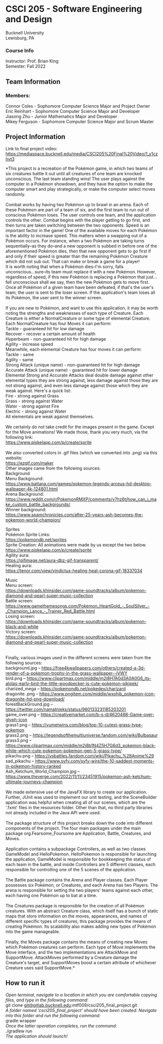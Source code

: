 # CSCI 205 - Software Engineering and Design
Bucknell University <br>
Lewisburg, PA

### Course Info
Instructor: Prof. Brian King <br>
Semester: Fall 2022

## Team Information
### Members: <br>
Connor Coles - Sophomore Computer Science Major and Project Owner <br>
Eric Reinhart - Sophomore Computer Science Major and Developer <br>
Jiasong Zhu - Junior Mathematics Major and Developer <br>
Mikey Ferguson - Sophomore Computer Science Major and Scrum Master

## Project Information
Link to final project video: https://mediaspace.bucknell.edu/media/CSCI205%20Final%20Video/1_y1czhvt3

*This project is a recreation of the Pokémon game, in which two teams of six creatures battle it out until all creatures of one team are knocked unconscious. The last team standing wins! The user plays against the computer in a Pokémon showdown, and they have the option to make the computer smart and play strategically, or make the computer select moves randomly.<br><br>
Combat works by having two Pokémon up to brawl in an arena. Each of these Pokémon are part of a team of six, and the first team to run out of conscious Pokémon loses. The user controls one team, and the application controls the other. Combat begins with the player getting to go first, and then turns are taken switching between the two opponents. Speed is an important factor in the game! One of the available moves for each Pokémon is the ability to increase speed. This matters when a swapping out of a Pokémon occurs. For instance, when a two Pokémon are taking turns sequentially–as they do–and a new opponent is subbed in before one of the aforementioned Pokémon dies, then that new opponent gets to go first if and only if their speed is greater than the remaining Pokémon Creature which did not sub out. That can make or break a game for a player!<br> It is worth noting that when a Pokémon dies–I'm sorry, falls unconscious...sure–its team must replace it with a new Pokémon. However, regardless of speed, if this new Pokémon is replacing a Pokémon that just... fell unconscious shall we say, then the new Pokémon gets to move first. Once all Pokémon of a given team have been defeated, if that's the user's team, the user is sent to the loser screen. If the application's team loses all its Pokémon, the user  sent to the winner screen.<br><br>
If you are new to Pokémon, and want to use this application, it may be worth noting the strengths and weaknesses of each type of Creature. Each Creature is either a NormalCreature or some type of elemental Creature. Each NormalCreature has four Moves it can perform:<br>Tackle - guaranteed hit for low damage<br>Recover - recover a certain amount of health<br>Hyperbeam - non-guaranteed hit for high damage<br>Agility - increase speed<br>Meanwhile, each elemental Creature has four moves it can perform:<br>Tackle - same<br>Agility - same<br>Strong Attack (unique name) - non-guaranteed hit for high damage<br>Accurate Attack (unique name) - guaranteed hit for lower damage<br> Elemental Strong and Accurate Attacks deal double damage against other elemental types they are strong against, less damage against those they are not strong against, and even less damage against those which they are weak against. Here's a quick list:<br>Fire - strong against Grass<br>Grass - strong against Water<br>Water - strong against Fire<br>Electric - strong against Water<br>All elementals are weak against themselves.<br><br>
We certainly do not take credit for the images present in the game. Except for the Move animations! We made those, thank you very much, via the following link:<br>
https://www.piskelapp.com/p/create/sprite <br>
<br>
We also converted colors in .gif files (which we converted into .png) via this website:<br>
https://ezgif.com/maker <br>
Other images came from the following sources:<br>
Background <br>
Menu Background: <br>
https://www.baltana.com/games/pokemon-legends-arceus-hd-desktop-wallpaper-4k-124801.html <br>
Arena Background: <br>
https://www.reddit.com/r/PokemonRMXP/comments/v7hz6t/how_can_i_make_custom_battle_backgrounds/ <br>
Winner background: <br>
https://www.spamchronicles.com/after-25-years-ash-becomes-the-pokemon-world-champion/ <br>

Sprites<br>
Pokémon Sprite Links:<br>
https://pokemondb.net/sprites <br>
Sprite Creation: All animations were made by us except the two below.<br>
https://www.piskelapp.com/p/create/sprite <br>
Agility aura: <br>
https://gifimage.net/aura-dbz-gif-transparent/ <br>
Healing aura:<br>
https://tenor.com/view/vindictus-healing-heal-corona-gif-18337034 <br>

Music <br>
Menu screen: <br>
https://downloads.khinsider.com/game-soundtracks/album/pokemon-diamond-and-pearl-super-music-collection <br>
Battle screen:<br>
https://www.gamethemesongs.com/Pokemon_HeartGold_-_SoulSilver_-_Champion_Lance_-_Trainer_Red_Battle.html <br>
Losing screen:<br>
https://downloads.khinsider.com/game-soundtracks/album/pokemon-black-and-white <br>
Victory screen:<br>
https://downloads.khinsider.com/game-soundtracks/album/pokemon-diamond-and-pearl-super-music-collection <br>
<br><br>
Finally, various images used in the different screens were taken from the following sources:<br>
background.jpg – https://free4kwallpapers.com/others/created-a-3d-render-of-a-pokemon-trophy-in-the-grass-wallpaper--jVWY <br>
bird.png – https://www.clipartmax.com/middle/m2i8H7A0d3A0A0G6_its-alolas-early-bird-the-little-woodpecker-is-cute-pokemon-pikipek/ <br>
charized_mega – https://pokemondb.net/pokedex/charizard <br>
dragonite .png – https://www.pngitem.com/middle/wxohib_pokemon-icon-dragonite-hd-png-download/ <br>
forestBackGround.jpg – https://twitter.com/namatnieks/status/960133231185203201 <br>
game_over.png – https://creativemarket.com/b-s-d/4620488-Game-over-glyph-icon <br>
grass1.png – https://yumetwins.com/blog/top-10-cutest-grass-type-pokemon <br>
grass2.png – https://legendsofthemultiuniverse.fandom.com/wiki/Bulbasaur <br>
grass3.png – https://www.clipartmax.com/middle/m2i8b1N4Z5H7G6d3_pokemon-black-white-which-cute-pokemon-pokemon-gen-5-grass-type/ <br>
pikachu.png – https://vsbattles.fandom.com/wiki/Pikachu_%28Anime%29 <br>
sad_pikachu – https://www.syfy.com/syfy-wire/the-10-saddest-moments-in-pokemon-history-ranked <br>
Ash_Ketchum_World_Champion.jpg – https://www.theverge.com/2022/11/11/23451915/pokemon-ash-ketchum-ultimate-journeys-champion <br>
<br>
We made extensive use of the JavaFX library to create our application. Further, JUnit was used to implement our unit testing, and the SceneBuilder application was helpful when creating all of our scenes, which are the '.fxml' files in the resources folder. Other than that, no third party libraries not already included in the Java API were used.
<br>
<br>
The package structure of this project breaks down the code into different components of the project. The four main packages under the main package org.Fearsome_Foursome are Application, Battle, Creatures, and Moves.<br><br>
Application contains a subpackage Controllers, as well as two classes GameModel and HelloPokemon. HelloPokemon is responsible for launching the application, GameModel is responsible for bookkeeping the status of each team in the battle, and inside Controllers are 5 different classes, each responsible for controlling one of the 5 scenes of the application.<br><br>
The Battle package contains the Arena and Player classes. Each Player possesses six Pokémon, or Creatures, and each Arena has two Players. The arena is responsible for setting the two players' teams against each other, each having one Pokémon up to bat at a time.<br><br>
The Creatures package is responsible for the creation of all Pokémon creatures. With an abstract Creature class, which itself has a bunch of static maps that store information on the moves, appearances, and names of different specific types of creatures, this package provides the means of creating Pokémon. Its scalability also makes adding new types of Pokémon into the game manageable.<br><br>
Finally, the Moves package contains the means of creating new Moves which Pokémon creatures can perform. Each type of Move implements the Move interface, and the two implementations are AttackMove and SupportMove. AttackMoves performed by a Creature damage the Creature's target, and SupportMoves boost a certain attribute of whichever Creature uses said SupportMove.*

## How to run it
*Open terminal, navigate to a location in which you are comfortable copying files, and type in the following command:<br>*
git clone git@gitlab.bucknell.edu:mtf009/csci205_final_project.git<br>
*A folder named 'csci205_final_project' should have been created. Navigate into this folder and run the following command:<br>*
gradle wrapper<br>
*Once the latter operation completes, run the command:<br>*
./gradlew run<br>
*The application should launch!*